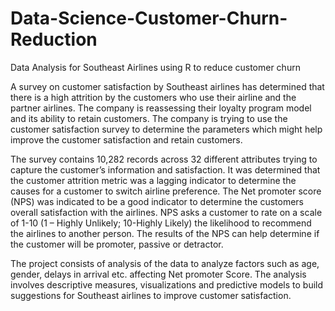# Data-Science-Customer-Churn-Reduction
Data Analysis for Southeast Airlines using R to reduce customer churn

A survey on customer satisfaction by Southeast airlines has determined that there is a high attrition by the customers who use their airline and the partner airlines. The company is reassessing their loyalty program model and its ability to retain customers. The company is trying to use the customer satisfaction survey to determine the parameters which might help improve the customer satisfaction and retain customers.

The survey contains 10,282 records across 32 different attributes trying to capture the customer’s information and satisfaction. It was determined that the customer attrition metric was a lagging indicator to determine the causes for a customer to switch airline preference. The Net promoter score (NPS) was indicated to be a good indicator to determine the customers overall satisfaction with the airlines. NPS asks a customer to rate on a scale of 1-10 (1 – Highly Unlikely; 10-Highly Likely) the likelihood to recommend the airlines to another person. The results of the NPS can help determine if the customer will be promoter, passive or detractor.

The project consists of analysis of the data to analyze factors such as age, gender, delays in arrival etc. affecting Net promoter Score. The analysis involves descriptive measures, visualizations and predictive models to build suggestions for Southeast airlines to improve customer satisfaction.
